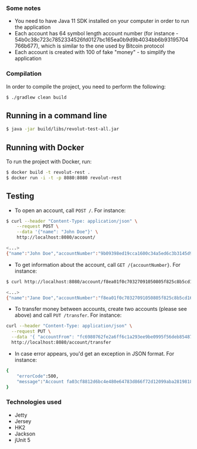 ### Some notes

- You need to have Java 11 SDK installed on your computer in order to run the application
- Each account has 64 symbol length account number (for instance - 54b0c38c723c7852334526fd0127bc165ea0b9d9b4034bb6b93195704766b677), which is similar to the one used by Bitcoin protocol
- Each account is created with 100 of fake "money" - to simplify the application

### Compilation

In order to compile the project, you need to perform the following:

```bash
$ ./gradlew clean build
```

## Running in a command line

```bash
$ java -jar build/libs/revolut-test-all.jar
```

## Running with Docker

To run the project with Docker, run:

```bash
$ docker build -t revolut-rest .
$ docker run -i -t -p 8080:8080 revolut-rest
```

## Testing

- To open an account, call `POST /`. For instance:

```bash
$ curl --header "Content-Type: application/json" \
    --request POST \
    --data '{"name": "John Doe"}' \
    http://localhost:8080/account/

<...>
{"name":"John Doe","accountNumber":"9b09398ed19cca1600c34a5ed6c3b3145d9f11707738d25a5ef962f0c2a06e8d","balance":100.0}
```

- To get information about the account, call `GET /{accountNumber}`. For instance:

```bash
$ curl http://localhost:8080/account/f8ea01f0c70327091050805f825c8b5cd168d7d8376c58f05d68b87ad40854c2

<...>
{"name":"Jane Doe","accountNumber":"f8ea01f0c70327091050805f825c8b5cd168d7d8376c58f05d68b87ad40854c2","balance":100.0}
```

- To transfer money between accounts, create two accounts (please see above) and call `PUT /transfer`. For instance:
```bash
curl --header "Content-Type: application/json" \
  --request PUT \
  --data '{ "accountFrom": "fc6980762fe2a6ff6c1a293ee9be0995f56deb854874e65918bbb6ae6cbd316f", "accountTo": "e0d9584fd495f3e82ad97fe0a6a73d087a578e21edabfb89cb598268d6992a66", "amount": "50" }' \
  http://localhost:8080/account/transfer
```

- In case error appears, you'd get an exception in JSON format. For instance:

```bash
{
    "errorCode":500,
    "message":"Account fa03cf8812d6bc4e480e64783d866f72d12099aba281981890465d8fa8fceb29 does not have enough balance to transfer 50.0"
}
```

### Technologies used

- Jetty
- Jersey
- HK2
- Jackson
- jUnit 5